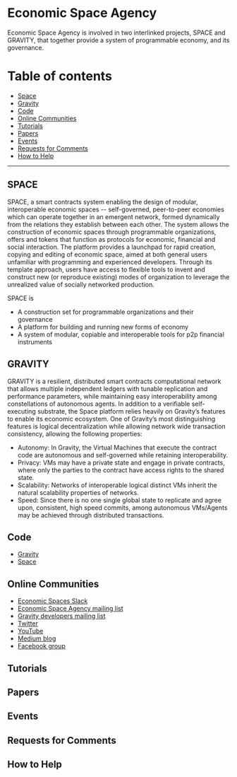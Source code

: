 # Economic Space Agency

Economic Space Agency is involved in two interlinked projects, SPACE and GRAVITY, that together provide a system of programmable economy, and its governance.

# Table of contents

* <a href="#space">Space</a>
* <a href="#gravity">Gravity</a>
* <a href="#code">Code</a>
* <a href="#online">Online Communities</a>
* <a href="#tutorials">Tutorials</a>
* <a href="#papers">Papers</a>
* <a href="#events">Events</a>
* <a href="#online">Requests for Comments</a>
* <a href="#hth">How to Help</a>

***

## <a name="space">SPACE</a>

SPACE, a smart contracts system enabling the design of modular, interoperable economic spaces -- self-governed, peer-to-peer economies which can operate together in an emergent network, formed dynamically from the relations they establish between each other. The system allows the construction of economic spaces through programmable organizations, offers and tokens that function as protocols for economic, financial and social interaction. The platform provides a launchpad for rapid creation, copying and editing of economic space, aimed at both general users unfamiliar with programming and experienced developers.  Through its template approach, users have access to flexible tools to invent and construct new (or reproduce existing) modes of organization to leverage the unrealized value of socially networked production.

SPACE is
- A construction set for programmable organizations and their governance
- A platform for building and running new forms of economy
- A system of modular, copiable and interoperable tools for p2p financial instruments

## <a name="gravity">GRAVITY</a>

GRAVITY is a resilient, distributed smart contracts computational network that allows multiple independent ledgers with tunable replication and performance parameters, while maintaining easy interoperability among constellations of autonomous agents. In addition to a verifiable self-executing substrate, the Space platform relies heavily on Gravity’s features to enable its economic ecosystem. One of Gravity’s most distinguishing features is logical decentralization while allowing network wide transaction consistency, allowing the following properties:
- Autonomy: In Gravity, the Virtual Machines that execute the contract code are autonomous and self-governed while retaining interoperability.
- Privacy: VMs may have a private state and engage in private contracts, where only the parties to the contract have access rights to the shared state.
- Scalability: Networks of interoperable logical distinct VMs inherit the natural scalability properties of networks.
- Speed: Since there is no one single global state to replicate and agree upon, consistent, high speed commits, among autonomous VMs/Agents may be achieved through distributed transactions.

## <a name="code">Code</a>

* [Gravity](https://github.com/GravityNetwork/Gravity)
* [Space](https://github.com/EconomicSpaceAgency/Space)

## <a name="online">Online Communities</a>

* [Economic Spaces Slack](http://slack.ecsa.io)
* [Economic Space Agency mailing list](http://mailing.ecsa.io/?p=subscribe&id=1)
* [Gravity developers mailing list](http://agoric.info/lists/?p=subscribe)
* [Twitter](https://twitter.com/ecsa_team)
* [YouTube](https://www.youtube.com/channel/UCUYSiFZWVcCnL0YMG7Qmvjg)
* [Medium blog](https://medium.com/@ecsa_team/)
* [Facebook group](https://www.facebook.com/economicspaceagency/)

## <a name="tutorials">Tutorials</a>

## <a name="online">Papers</a>

## <a name="events">Events</a>

## <a name="rfc">Requests for Comments</a>

## <a name="hth">How to Help</a>
